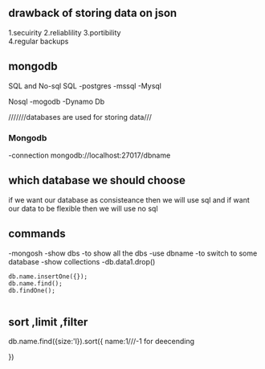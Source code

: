 ## drawback of storing data on json 
   1.secuirity
   2.reliablility
   3.portibility   
   4.regular backups
   
   
  
## mongodb
  SQL and No-sql
SQL
-postgres
-mssql
-Mysql

Nosql
-mogodb
-Dynamo Db



///////databases are used for storing data///



### Mongodb
 -connection
 mongodb://localhost:27017/dbname



 ## which database we should choose 
 if we want our database as consisteance then we will use sql and if want our data to be flexible then we will use no sql 





 ## commands 
   -mongosh
   -show dbs -to show all the dbs
   -use dbname -to switch to some database
   -show collections 
   -db.data1.drop()


   ````
   db.name.insertOne({});
   db.name.find();
   db.findOne();   


   ````` 


## sort ,limit ,filter
db.name.find({size:'l}).sort({
    name:1///-1 for deecending

})

###

